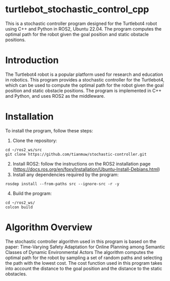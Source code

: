 # turtlebot_stochastic_control_cpp
This is a stochastic controller program designed for the Turtlebot4 robot using C++ and Python in ROS2, Ubuntu 22.04. 
The program computes the optimal path for the robot given the goal position and static obstacle positions.

# Introduction
The Turtlebot4 robot is a popular platform used for research and education in robotics. 
This program provides a stochastic controller for the Turtlebot4, which can be used to 
compute the optimal path for the robot given the goal position and static obstacle positions. 
The program is implemented in C++ and Python, and uses ROS2 as the middleware.

# Installation
To install the program, follow these steps:
1. Clone the repository: 
```
cd ~/ros2_ws/src
git clone https://github.com/tianmuw/stochastic-controller.git
```
2. Install ROS2: follow the instructions on the ROS2 installation page 
(https://docs.ros.org/en/foxy/Installation/Ubuntu-Install-Debians.html)
3. Install any dependencies required by the program:
```
rosdep install --from-paths src --ignore-src -r -y
```
4. Build the program: 
```
cd ~/ros2_ws/
colcon build
```
# Algorithm Overview
The stochastic controller algorithm used in this program is based on the paper:
Time-Varying Safety Adaptation for Online Planning among Semantic Classes of Dynamic Environmental Actors
The algorithm computes the optimal path for the robot by sampling a set of random paths 
and selecting the path with the lowest cost. The cost function used in this program takes 
into account the distance to the goal position and the distance to the static obstacles.

